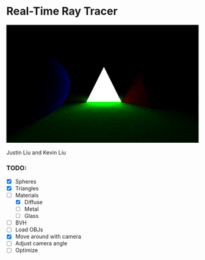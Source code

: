 # Real-Time Ray Tracer

![image](./media/image.png)

Justin Liu and Kevin Liu

### TODO:

- [x] Spheres
- [x] Triangles
- [ ] Materials
  - [x] Diffuse
  - [ ] Metal
  - [ ] Glass
- [ ] BVH
- [ ] Load OBJs
- [x] Move around with camera
- [ ] Adjust camera angle
- [ ] Optimize
